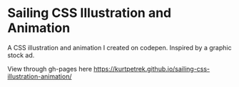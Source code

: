 # Sailing CSS Illustration and Animation

A CSS illustration and animation I created on codepen.  Inspired by a graphic stock ad.

View through gh-pages here https://kurtpetrek.github.io/sailing-css-illustration-animation/